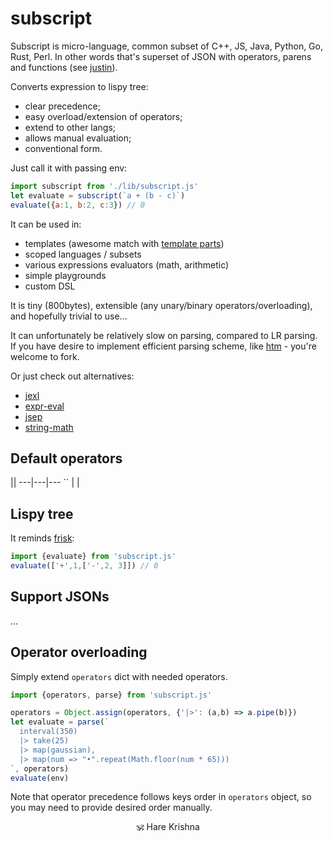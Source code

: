 # subscript

Subscript is micro-language, common subset of C++, JS, Java, Python, Go, Rust, Perl.
In other words that's superset of JSON with operators, parens and functions (see [justin](https://github.com/endojs/Jessie/issues/66)).

Converts expression to lispy tree:
+ clear precedence;
+ easy overload/extension of operators;
+ extend to other langs;
+ allows manual evaluation;
+ conventional form.

Just call it with passing env:

```js
import subscript from './lib/subscript.js'
let evaluate = subscript(`a + (b - c)`)
evaluate({a:1, b:2, c:3}) // 0
```

It can be used in:
* templates (awesome match with [template parts](https://github.com/github/template-parts))
* scoped languages / subsets
* various expressions evaluators (math, arithmetic)
* simple playgrounds
* custom DSL

It is tiny (800bytes), extensible (any unary/binary operators/overloading), and hopefully trivial to use...

It can unfortunately be relatively slow on parsing, compared to LR parsing. If you have desire to implement efficient parsing scheme, like [htm](https://ghub.io/htm) - you're welcome to fork.

Or just check out alternatives:

* [jexl](https://github.com/TomFrost/Jexl)
* [expr-eval](https://github.com/silentmatt/expr-eval)
* [jsep](https://github.com/EricSmekens/jsep)
* [string-math](https://github.com/devrafalko/string-math)

## Default operators

||
---|---|---
`` | |


## Lispy tree

It reminds [frisk](https://npmjs.com/frisk):

```js
import {evaluate} from 'subscript.js'
evaluate(['+',1,['-',2, 3]]) // 0
```

## Support JSONs

...

## Operator overloading

Simply extend `operators` dict with needed operators.

```js
import {operators, parse} from 'subscript.js'

operators = Object.assign(operators, {'|>': (a,b) => a.pipe(b)})
let evaluate = parse(`
  interval(350)
  |> take(25)
  |> map(gaussian),
  |> map(num => "•".repeat(Math.floor(num * 65)))
`, operators)
evaluate(env)
```

Note that operator precedence follows keys order in `operators` object, so you may need to provide desired order manually.

<p align=center>🕉 Hare Krishna</p>
